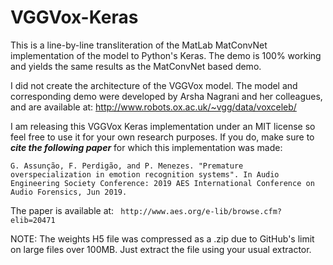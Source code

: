 # VGGVox-Keras
This is a line-by-line transliteration of the MatLab MatConvNet implementation of the model to Python's Keras. The demo is 100% working and yields the same results as the MatConvNet based demo.

I did not create the architecture of the VGGVox model. The model and corresponding demo were developed by Arsha Nagrani and her colleagues, and are available at: http://www.robots.ox.ac.uk/~vgg/data/voxceleb/

I am releasing this VGGVox Keras implementation under an MIT license so feel free to use it for your own research purposes. If you do, make sure to ***cite the following paper*** for which this implementation was made:

```
G. Assunção, F. Perdigão, and P. Menezes. "Premature overspecialization in emotion recognition systems". In Audio Engineering Society Conference: 2019 AES International Conference on Audio Forensics, Jun 2019.
```

The paper is available at: ```  http://www.aes.org/e-lib/browse.cfm?elib=20471 ```

NOTE: The weights H5 file was compressed as a .zip due to GitHub's limit on large files over 100MB. Just extract the file using your usual extractor.
